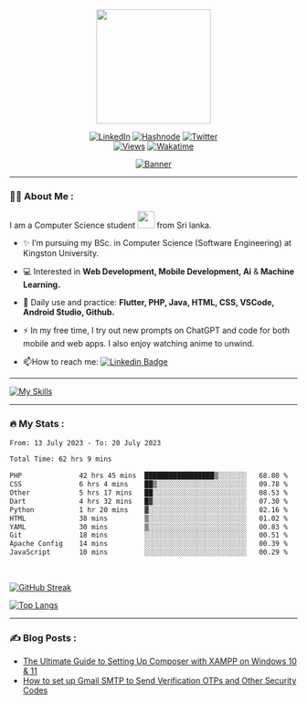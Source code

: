 <div id="header" align="center">
    <img src="https://media.giphy.com/media/v1.Y2lkPTc5MGI3NjExN2QyZDRjZWEzNzk2OTZiZDk3Yzg1YjYxOTRkMzI0MWRkYjVhYzVkNiZjdD1z/gjrYDwbjnK8x36xZIO/giphy.gif" width="200px" height="200px"/>
</div>

<div id="reachme" align="center">

[![LinkedIn][linkedin-shield]][linkedin-url]
[![Hashnode][hashnode-shield]][hashnode-url]
[![Twitter][twitter-shield]][twitter-url]
<br>
[![Views][views-shield]][views-url]
[![Wakatime][wakatime-shield]][wakatime-url]
</div>

<!-- Banner (add link to banner) -->
<div align="center">

[![Banner][banner]][linkedin-url]
</div>

---

### :man_technologist: About Me :

I am a Computer Science student <img src="https://media.giphy.com/media/v1.Y2lkPTc5MGI3NjExM2ZhYjMwNmEyZDU5MThlM2VmZTVhY2NlMmJlNjE3MWE2ZDA2NzE5ZSZjdD1z/5aYfJYohCSeYgtVlUj/giphy.gif" width="30"> from Sri lanka.

- :sparkles: I’m pursuing my BSc. in Computer Science (Software Engineering) at Kingston University.

- :computer: Interested in <b>Web Development, Mobile Development, Ai</b> &<b> Machine Learning.</b>

- :rocket: Daily use and practice: <b>Flutter, PHP, Java, HTML, CSS, VSCode, Android Studio, Github.</b> 

- :zap: In my free time, I try out new prompts on ChatGPT and code for both mobile and web apps. I also enjoy watching anime to unwind.

- :mailbox:How to reach me: [![Linkedin Badge](https://img.shields.io/badge/-LinkedIn-blue?style=flat&logo=Linkedin&logoColor=white)][linkedin-url]

---

<div id="skills">

[![My Skills](https://skillicons.dev/icons?i=flutter,php,java,html,css,js,androidstudio,vscode,git,github,figma,photoshop,mysql,firebase,tensorflow)](https://skillicons.dev)

</div>

---
### :fire: My Stats :

<!--START_SECTION:waka-->

```txt
From: 13 July 2023 - To: 20 July 2023

Total Time: 62 hrs 9 mins

PHP              42 hrs 45 mins  █████████████████▒░░░░░░░   68.80 %
CSS              6 hrs 4 mins    ██▒░░░░░░░░░░░░░░░░░░░░░░   09.78 %
Other            5 hrs 17 mins   ██░░░░░░░░░░░░░░░░░░░░░░░   08.53 %
Dart             4 hrs 32 mins   █▓░░░░░░░░░░░░░░░░░░░░░░░   07.30 %
Python           1 hr 20 mins    ▓░░░░░░░░░░░░░░░░░░░░░░░░   02.16 %
HTML             38 mins         ▒░░░░░░░░░░░░░░░░░░░░░░░░   01.02 %
YAML             30 mins         ▒░░░░░░░░░░░░░░░░░░░░░░░░   00.83 %
Git              18 mins         ░░░░░░░░░░░░░░░░░░░░░░░░░   00.51 %
Apache Config    14 mins         ░░░░░░░░░░░░░░░░░░░░░░░░░   00.39 %
JavaScript       10 mins         ░░░░░░░░░░░░░░░░░░░░░░░░░   00.29 %
```

<!--END_SECTION:waka-->
<br>

<div id="streak">

[![GitHub Streak](http://github-readme-streak-stats.herokuapp.com?user=devkavin&theme=github-dark-blue)](https://git.io/streak-stats)

</div>

<div id="languages">

[![Top Langs](https://github-readme-stats.vercel.app/api/top-langs/?username=devkavin&layout=compact&theme=github_dark)](https://github.com/devkavin)

</div>

---

### :writing_hand: Blog Posts :

<!-- BLOG-POST-LIST:START -->
- [The Ultimate Guide to Setting Up Composer with XAMPP on Windows 10 &amp; 11](https://devkavin.tech/the-ultimate-guide-to-setting-up-composer-with-xampp-on-windows-10-11)
- [How to set up Gmail SMTP to Send Verification OTPs and Other Security Codes](https://devkavin.tech/how-to-set-up-gmail-smtp-to-send-verification-otps-and-other-security-codes)
<!-- BLOG-POST-LIST:END -->



<!-- MARKDOWN Links -->

[linkedin-shield]: https://img.shields.io/badge/linkedin-%230077B5.svg?style=for-the-badge&logo=linkedin&logoColor=white
[linkedin-url]: https://www.linkedin.com/in/kavindra-senanayake
[twitter-shield]: https://img.shields.io/badge/Twitter-%231DA1F2.svg?style=for-the-badge&logo=Twitter&logoColor=white
[twitter-url]: https://twitter.com/devkavinhq
[hashnode-shield]: https://img.shields.io/badge/Hashnode-2962FF?style=for-the-badge&logo=hashnode
[hashnode-url]: https://hashnode.com/@devkavin
[views-shield]: https://komarev.com/ghpvc/?username=devkavin&style=for-the-badge&color=blue
[views-url]: https://komarev.com/ghpvc/?username=devkavin&style=flat-square&color=blue
[banner]: https://media.giphy.com/media/v1.Y2lkPTc5MGI3NjExMDc3ODZhMWNmOTNmYzBhMzkyODQyZGQ1Y2I5YWIwMDg5YTQ0Yjc1NyZjdD1n/dWesBcTLavkZuG35MI/giphy.gif

[wakatime-url]: https://wakatime.com/@5c1a4546-e40a-49d0-a1ff-c67e8cf8f15f
[wakatime-shield]: https://wakatime.com/badge/user/5c1a4546-e40a-49d0-a1ff-c67e8cf8f15f.svg?style=for-the-badge


